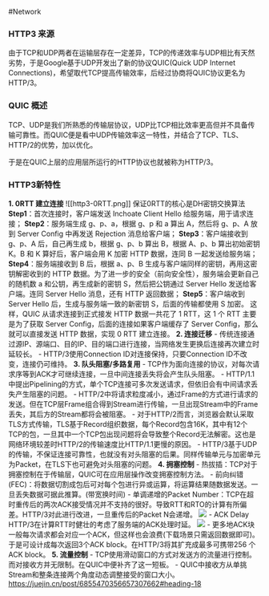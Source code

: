 #Network
### HTTP3 来源
由于TCP和UDP两者在运输层存在一定差异，TCP的传递效率与UDP相比有天然劣势，于是Google基于UDP开发出了新的协议QUIC(Quick UDP Internet Connections)，希望取代TCP提高传输效率，后经过协商将QUIC协议更名为HTTP/3。

### QUIC 概述
TCP、UDP是我们所熟悉的传输层协议，UDP比TCP相比效率更高但并不具备传输可靠性。而QUIC便是看中UDP传输效率这一特性，并结合了TCP、TLS、HTTP/2的优势，加以优化。

于是在QUIC上层的应用层所运行的HTTP协议也就被称为HTTP/3。

### HTTP3新特性
**1. 0RTT 建立连接**
	![[http3-0RTT.png]]
	保证0RTT的核心是DH密钥交换算法
	**Step1**：首次连接时，客户端发送 Inchoate Client Hello 给服务端，用于请求连接；
	**Step2**：服务端生成 g、p、a，根据 g、p 和 a 算出 A，然后将 g、p、A 放到 Server Config 中再发送 Rejection 消息给客户端；
	**Step3**：客户端接收到 g、p、A 后，自己再生成 b，根据 g、p、b 算出 B，根据 A、p、b 算出初始密钥 K。B 和 K 算好后，客户端会用 K 加密 HTTP 数据，连同 B 一起发送给服务端；
	**Step4**：服务端接收到 B 后，根据 a、p、B 生成与客户端同样的密钥，再用这密钥解密收到的 HTTP 数据。为了进一步的安全（前向安全性），服务端会更新自己的随机数 a 和公钥，再生成新的密钥 S，然后把公钥通过 Server Hello 发送给客户端。连同 Server Hello 消息，还有 HTTP 返回数据；
	**Step5**：客户端收到 Server Hello 后，生成与服务端一致的新密钥 S，后面的传输都使用 S 加密。
	这样，QUIC 从请求连接到正式接发 HTTP 数据一共花了 1 RTT，这 1 个 RTT 主要是为了获取 Server Config，后面的连接如果客户端缓存了 Server Config，那么就可以直接发送 HTTP 数据，实现 0 RTT 建立连接。
**2. 连接迁移**
	- 传统连接通过源IP、源端口、目的IP、目的端口进行连接，当网络发生更换后连接再次建立时延较长。
	- HTTP/3使用Connection ID对连接保持，只要Connection ID不改变，连接仍可维持。
**3. 队头阻塞/多路复用**
	- TCP作为面向连接的协议，对每次请求序等到ACK才可继续连接，一旦中间连接丢失将会产生队头阻塞。
	- HTTP/1.1中提出Pipelining的方式，单个TCP连接可多次发送请求，但依旧会有中间请求丢失产生阻塞的问题。
	- HTTP/2中将请求粒度减小，通过Frame的方式进行请求的发送。但在TCP层Frame组合得到Stream进行传输，一旦出现Stream中的Frame丢失，其后方的Stream都将会被阻塞。
	- 对于HTTP/2而言，浏览器会默认采取TLS方式传输，TLS基于Record组织数据，每个Record包含16K，其中有12个TCP的包，一旦其中一个TCP包出现问题将会导致整个Record无法解密。这也是网络环境较差时HTTP/2的传输速度比HTTP/1.1更慢的原因。
	- HTTP/3基于UDP的传输，不保证连接可靠性，也就没有对头阻塞的后果。同样传输单元与加密单元为Packet，在TLS下也可避免对头阻塞的问题。
**4. 拥塞控制**
	-   热拔插：TCP对于拥塞控制在于传输层，QUIC可在应用层操作改变拥塞控制方法。
	-   前向纠错(FEC)：将数据切割成包后可对每个包进行异或运算，将运算结果随数据发送。一旦丢失数据可据此推算。(带宽换时间)
	-   单调递增的Packet Number：TCP在超时重传后的两次ACK接受情况并不支持的很好。导致RTT和RTO的计算有所偏差。HTTP/3对此进行改进，一旦重传后的Packet N会递增。
![](https://p1-jj.byteimg.com/tos-cn-i-t2oaga2asx/gold-user-assets/2020/6/7/1728dbde7e87843c~tplv-t2oaga2asx-watermark.awebp)
	-   ACK Delay
    HTTP/3在计算RTT时健壮的考虑了服务端的ACK处理时延。
![](https://p1-jj.byteimg.com/tos-cn-i-t2oaga2asx/gold-user-assets/2020/6/7/1728dbe831911ad6~tplv-t2oaga2asx-watermark.awebp)
	-   更多地ACK块
    一般每次请求都会对应一个ACK，但这样也会浪费(下载场景只需返回数据即可)。
    于是可设计成每次返回3个ACK block。在HTTP/3将其扩充成最多可携带256 个ACK block。
**5. 流量控制**
	- TCP使用滑动窗口的方式对发送方的流量进行控制。而对接收方并无限制。在QUIC中便补齐了这一短板。
	- QUIC中接收方从单挑Stream和整条连接两个角度动态调整接受的窗口大小。
https://juejin.cn/post/6855470356657307662#heading-18